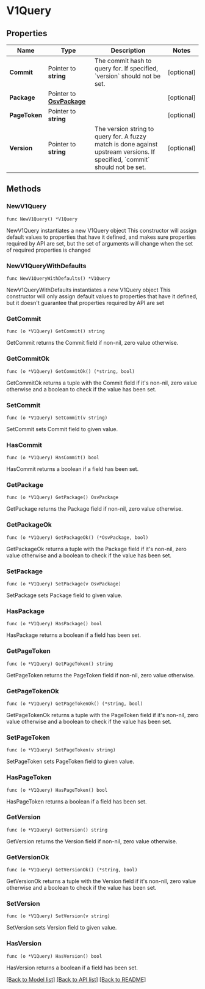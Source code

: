 # V1Query

## Properties

Name | Type | Description | Notes
------------ | ------------- | ------------- | -------------
**Commit** | Pointer to **string** | The commit hash to query for. If specified, &#x60;version&#x60; should not be set. | [optional] 
**Package** | Pointer to [**OsvPackage**](OsvPackage.md) |  | [optional] 
**PageToken** | Pointer to **string** |  | [optional] 
**Version** | Pointer to **string** | The version string to query for. A fuzzy match is done against upstream versions. If specified, &#x60;commit&#x60; should not be set. | [optional] 

## Methods

### NewV1Query

`func NewV1Query() *V1Query`

NewV1Query instantiates a new V1Query object
This constructor will assign default values to properties that have it defined,
and makes sure properties required by API are set, but the set of arguments
will change when the set of required properties is changed

### NewV1QueryWithDefaults

`func NewV1QueryWithDefaults() *V1Query`

NewV1QueryWithDefaults instantiates a new V1Query object
This constructor will only assign default values to properties that have it defined,
but it doesn't guarantee that properties required by API are set

### GetCommit

`func (o *V1Query) GetCommit() string`

GetCommit returns the Commit field if non-nil, zero value otherwise.

### GetCommitOk

`func (o *V1Query) GetCommitOk() (*string, bool)`

GetCommitOk returns a tuple with the Commit field if it's non-nil, zero value otherwise
and a boolean to check if the value has been set.

### SetCommit

`func (o *V1Query) SetCommit(v string)`

SetCommit sets Commit field to given value.

### HasCommit

`func (o *V1Query) HasCommit() bool`

HasCommit returns a boolean if a field has been set.

### GetPackage

`func (o *V1Query) GetPackage() OsvPackage`

GetPackage returns the Package field if non-nil, zero value otherwise.

### GetPackageOk

`func (o *V1Query) GetPackageOk() (*OsvPackage, bool)`

GetPackageOk returns a tuple with the Package field if it's non-nil, zero value otherwise
and a boolean to check if the value has been set.

### SetPackage

`func (o *V1Query) SetPackage(v OsvPackage)`

SetPackage sets Package field to given value.

### HasPackage

`func (o *V1Query) HasPackage() bool`

HasPackage returns a boolean if a field has been set.

### GetPageToken

`func (o *V1Query) GetPageToken() string`

GetPageToken returns the PageToken field if non-nil, zero value otherwise.

### GetPageTokenOk

`func (o *V1Query) GetPageTokenOk() (*string, bool)`

GetPageTokenOk returns a tuple with the PageToken field if it's non-nil, zero value otherwise
and a boolean to check if the value has been set.

### SetPageToken

`func (o *V1Query) SetPageToken(v string)`

SetPageToken sets PageToken field to given value.

### HasPageToken

`func (o *V1Query) HasPageToken() bool`

HasPageToken returns a boolean if a field has been set.

### GetVersion

`func (o *V1Query) GetVersion() string`

GetVersion returns the Version field if non-nil, zero value otherwise.

### GetVersionOk

`func (o *V1Query) GetVersionOk() (*string, bool)`

GetVersionOk returns a tuple with the Version field if it's non-nil, zero value otherwise
and a boolean to check if the value has been set.

### SetVersion

`func (o *V1Query) SetVersion(v string)`

SetVersion sets Version field to given value.

### HasVersion

`func (o *V1Query) HasVersion() bool`

HasVersion returns a boolean if a field has been set.


[[Back to Model list]](../README.md#documentation-for-models) [[Back to API list]](../README.md#documentation-for-api-endpoints) [[Back to README]](../README.md)


